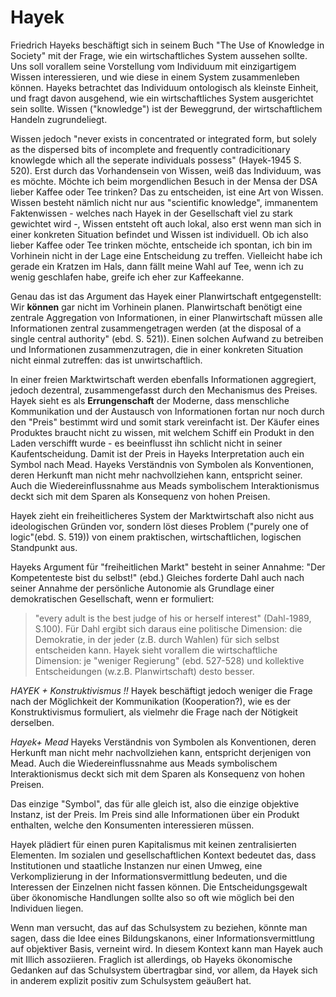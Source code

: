 # Hayek

Friedrich Hayeks beschäftigt sich in seinem Buch "The Use of Knowledge in Society" mit der Frage, wie ein wirtschaftliches System aussehen sollte.
Uns soll vorallem seine Vorstellung vom Individuum mit einzigartigem Wissen interessieren, und wie diese in einem System zusammenleben können.
Hayeks betrachtet das Individuum ontologisch als kleinste Einheit, und fragt davon ausgehend, wie ein wirtschaftliches System  ausgerichtet sein sollte.
Wissen ("knowledge") ist der Beweggrund, der wirtschaftlichem Handeln zugrundeliegt.

Wissen jedoch "never exists in concentrated or integrated form, but solely as the dispersed bits of incomplete and frequently contradicitionary knowlegde which all the seperate individuals possess" (Hayek-1945 S. 520).
Erst durch das Vorhandensein von Wissen, weiß das Individuum, was es möchte.
Möchte ich beim morgendlichen Besuch in der Mensa der DSA lieber Kaffee oder Tee trinken?
Das zu entscheiden, ist eine Art von Wissen.
Wissen besteht nämlich nicht nur aus "scientific knowledge", immanentem Faktenwissen - welches nach Hayek in der Gesellschaft viel zu stark gewichtet wird -, Wissen entsteht oft auch lokal, also erst wenn man sich in einer konkreten Situation befindet und Wissen ist individuell.
Ob ich also lieber Kaffee oder Tee trinken möchte, entscheide ich spontan, ich bin im Vorhinein nicht in der Lage eine Entscheidung zu treffen.
Vielleicht habe ich gerade ein Kratzen im Hals, dann fällt meine Wahl auf Tee, wenn ich zu wenig geschlafen habe, greife ich eher zur Kaffeekanne.

Genau das ist das Argument das Hayek einer Planwirtschaft entgegenstellt: Wir **können** gar nicht im Vorhinein planen.
Planwirtschaft benötigt eine zentrale Aggregation von Informationen, in einer Planwirtschaft müssen alle Informationen zentral zusammengetragen werden (at the disposal of a single central authority" (ebd. S. 521)).
Einen solchen Aufwand zu betreiben und Informationen zusammenzutragen, die in einer konkreten Situation nicht einmal zutreffen: das ist unwirtschaftlich.

In einer freien Marktwirtschaft werden ebenfalls Informationen aggregiert, jedoch dezentral, zusammengefasst durch den Mechanismus des Preises.  
Hayek sieht es als **Errungenschaft** der Moderne, dass menschliche Kommunikation und der Austausch von Informationen fortan nur noch durch den "Preis" bestimmt wird und somit stark vereinfacht ist.
Der Käufer eines Produktes braucht nicht zu wissen, mit welchem Schiff ein Produkt in den Laden verschifft wurde - es beeinflusst ihn schlicht nicht in seiner Kaufentscheidung.
Damit ist der Preis in Hayeks Interpretation auch ein Symbol nach Mead.
Hayeks Verständnis von Symbolen als Konventionen, deren Herkunft man nicht mehr nachvollziehen kann, entspricht seiner.
Auch die Wiedereinflussnahme aus Meads symbolischem Interaktionismus deckt sich mit dem Sparen als Konsequenz von hohen Preisen.

Hayek zieht ein freiheitlicheres System der Marktwirtschaft also nicht aus ideologischen Gründen vor, sondern löst dieses Problem ("purely one of logic"(ebd. S. 519)) von einem praktischen, wirtschaftlichen, logischen  Standpunkt aus.

Hayeks Argument für "freiheitlichen Markt" besteht in seiner Annahme: "Der Kompetenteste bist du selbst!" (ebd.)
Gleiches forderte Dahl auch nach seiner Annahme der persönliche Autonomie als Grundlage einer demokratischen Gesellschaft, wenn er formuliert:
>"every adult is the best judge of his or herself interest" (Dahl-1989, S.100).
Für Dahl ergibt sich daraus eine politische Dimension: die Demokratie, in der jeder (z.B. durch Wahlen) für sich selbst entscheiden kann.
Hayek sieht vorallem die wirtschaftliche Dimension: je "weniger Regierung" (ebd. 527-528) und kollektive Entscheidungen (w.z.B. Planwirtschaft) desto besser.

*HAYEK + Konstruktivismus !!*
Hayek beschäftigt jedoch weniger die Frage nach der Möglichkeit der Kommunikation (Kooperation?), wie es der Konstruktivismus formuliert, als vielmehr die Frage nach der Nötigkeit derselben.
<!-- TODO: **MH gute arbeit, elegante Schlussfolgerung! Mehr darauf hinarbeiten** -->
*Hayek+ Mead*
Hayeks Verständnis von Symbolen als Konventionen, deren Herkunft man nicht mehr nachvollziehen kann, entspricht derjenigen von Mead.
Auch die Wiedereinflussnahme aus Meads symbolischem Interaktionismus deckt sich mit dem Sparen als Konsequenz von hohen Preisen.
>
Das einzige "Symbol", das für alle gleich ist, also die einzige objektive Instanz, ist der Preis.
Im Preis sind alle Informationen über ein Produkt enthalten, welche den Konsumenten interessieren müssen.  

<!-- TODO: Sagt er das wirklich? Textnachweis -->

Hayek plädiert für einen puren Kapitalismus mit keinen zentralisierten Elementen.
Im sozialen und gesellschaftlichen Kontext bedeutet das, dass Institutionen und staatliche Instanzen nur einen Umweg, eine Verkomplizierung in der Informationsvermittlung bedeuten, und die Interessen der Einzelnen nicht fassen können.
Die Entscheidungsgewalt über ökonomische Handlungen sollte also so oft wie möglich bei den Individuen liegen.

Wenn man versucht, das auf das Schulsystem zu beziehen, könnte man sagen, dass die Idee eines Bildungskanons, einer Informationsvermittlung auf objektiver Basis, verneint wird.
In diesem Kontext kann man Hayek auch mit Illich assoziieren.
Fraglich ist allerdings, ob Hayeks ökonomische Gedanken auf das Schulsystem übertragbar sind, vor allem, da Hayek sich in anderem  explizit positiv zum Schulsystem geäußert hat.
